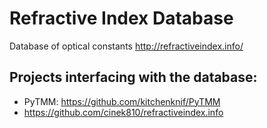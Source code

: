 # Refractive Index Database
Database of optical constants
http://refractiveindex.info/

## Projects interfacing with the database:

- PyTMM: https://github.com/kitchenknif/PyTMM
- https://github.com/cinek810/refractiveindex.info
